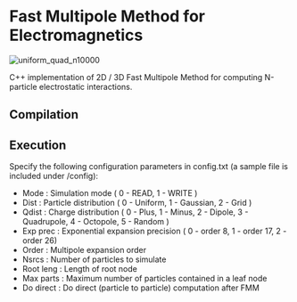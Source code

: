 # Fast Multipole Method for Electromagnetics
![uniform_quad_n10000](https://github.com/user-attachments/assets/8824a917-6583-4daf-a728-9f4f3ce0b224)

C++ implementation of 2D / 3D Fast Multipole Method for computing N-particle electrostatic interactions.

## Compilation

## Execution
Specify the following configuration parameters in config.txt (a sample file is included under /config):

* Mode      : Simulation mode ( 0 - READ, 1 - WRITE )
* Dist      : Particle distribution ( 0 - Uniform, 1 - Gaussian, 2 - Grid )
* Qdist     : Charge distribution ( 0 - Plus, 1 - Minus, 2 - Dipole, 3 - Quadrupole, 4 - Octopole, 5 - Random )
* Exp prec  : Exponential expansion precision ( 0 - order 8, 1 - order 17, 2 - order 26)
* Order     : Multipole expansion order
* Nsrcs     : Number of particles to simulate
* Root leng : Length of root node
* Max parts : Maximum number of particles contained in a leaf node
* Do direct : Do direct (particle to particle) computation after FMM 